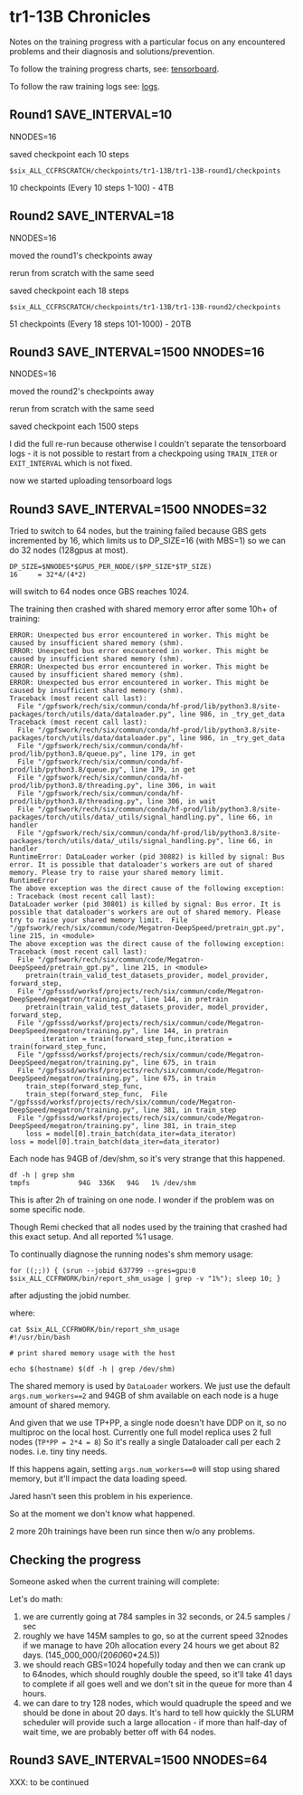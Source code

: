 # tr1-13B Chronicles

Notes on the training progress with a particular focus on any encountered problems and their diagnosis and solutions/prevention.

To follow the training progress charts, see: [tensorboard](https://huggingface.co/bigscience/tr1-13B-tensorboard/tensorboard).

To follow the raw training logs see: [logs](https://huggingface.co/bigscience/tr1-13B-logs/).


## Round1 SAVE_INTERVAL=10

NNODES=16

saved checkpoint each 10 steps

`$six_ALL_CCFRSCRATCH/checkpoints/tr1-13B/tr1-13B-round1/checkpoints`

10 checkpoints (Every 10 steps 1-100) - 4TB

## Round2 SAVE_INTERVAL=18

NNODES=16

moved the round1's checkpoints away

rerun from scratch with the same seed

saved checkpoint each 18 steps

`$six_ALL_CCFRSCRATCH/checkpoints/tr1-13B/tr1-13B-round2/checkpoints`

51 checkpoints (Every 18 steps 101-1000) - 20TB


## Round3 SAVE_INTERVAL=1500 NNODES=16

NNODES=16

moved the round2's checkpoints away

rerun from scratch with the same seed

saved checkpoint each 1500 steps

I did the full re-run because otherwise I couldn't separate the tensorboard logs - it is not possible to restart from a checkpoing using `TRAIN_ITER` or `EXIT_INTERVAL` which is not fixed.

now we started uploading tensorboard logs


## Round3 SAVE_INTERVAL=1500 NNODES=32

Tried to switch to 64 nodes, but the training failed because GBS gets incremented by 16, which limits us to DP_SIZE=16 (with MBS=1) so we can do 32 nodes (128gpus at most).

```
DP_SIZE=$NNODES*$GPUS_PER_NODE/($PP_SIZE*$TP_SIZE)
16     = 32*4/(4*2)
```

will switch to 64 nodes once GBS reaches 1024.


The training then crashed with shared memory error after some 10h+ of training:
```
ERROR: Unexpected bus error encountered in worker. This might be caused by insufficient shared memory (shm).
ERROR: Unexpected bus error encountered in worker. This might be caused by insufficient shared memory (shm).
ERROR: Unexpected bus error encountered in worker. This might be caused by insufficient shared memory (shm).
ERROR: Unexpected bus error encountered in worker. This might be caused by insufficient shared memory (shm).
Traceback (most recent call last):
  File "/gpfswork/rech/six/commun/conda/hf-prod/lib/python3.8/site-packages/torch/utils/data/dataloader.py", line 986, in _try_get_data
Traceback (most recent call last):
  File "/gpfswork/rech/six/commun/conda/hf-prod/lib/python3.8/site-packages/torch/utils/data/dataloader.py", line 986, in _try_get_data
  File "/gpfswork/rech/six/commun/conda/hf-prod/lib/python3.8/queue.py", line 179, in get
  File "/gpfswork/rech/six/commun/conda/hf-prod/lib/python3.8/queue.py", line 179, in get
  File "/gpfswork/rech/six/commun/conda/hf-prod/lib/python3.8/threading.py", line 306, in wait
  File "/gpfswork/rech/six/commun/conda/hf-prod/lib/python3.8/threading.py", line 306, in wait
  File "/gpfswork/rech/six/commun/conda/hf-prod/lib/python3.8/site-packages/torch/utils/data/_utils/signal_handling.py", line 66, in handler
  File "/gpfswork/rech/six/commun/conda/hf-prod/lib/python3.8/site-packages/torch/utils/data/_utils/signal_handling.py", line 66, in handler
RuntimeError: DataLoader worker (pid 30882) is killed by signal: Bus error. It is possible that dataloader's workers are out of shared memory. Please try to raise your shared memory limit.
RuntimeError
The above exception was the direct cause of the following exception:
: Traceback (most recent call last):
DataLoader worker (pid 30801) is killed by signal: Bus error. It is possible that dataloader's workers are out of shared memory. Please try to raise your shared memory limit.  File "/gpfswork/rech/six/commun/code/Megatron-DeepSpeed/pretrain_gpt.py", line 215, in <module>
The above exception was the direct cause of the following exception:
Traceback (most recent call last):
  File "/gpfswork/rech/six/commun/code/Megatron-DeepSpeed/pretrain_gpt.py", line 215, in <module>
    pretrain(train_valid_test_datasets_provider, model_provider, forward_step,
  File "/gpfsssd/worksf/projects/rech/six/commun/code/Megatron-DeepSpeed/megatron/training.py", line 144, in pretrain
    pretrain(train_valid_test_datasets_provider, model_provider, forward_step,
  File "/gpfsssd/worksf/projects/rech/six/commun/code/Megatron-DeepSpeed/megatron/training.py", line 144, in pretrain
        iteration = train(forward_step_func,iteration = train(forward_step_func,
  File "/gpfsssd/worksf/projects/rech/six/commun/code/Megatron-DeepSpeed/megatron/training.py", line 675, in train
  File "/gpfsssd/worksf/projects/rech/six/commun/code/Megatron-DeepSpeed/megatron/training.py", line 675, in train
    train_step(forward_step_func,
    train_step(forward_step_func,  File "/gpfsssd/worksf/projects/rech/six/commun/code/Megatron-DeepSpeed/megatron/training.py", line 381, in train_step
  File "/gpfsssd/worksf/projects/rech/six/commun/code/Megatron-DeepSpeed/megatron/training.py", line 381, in train_step
    loss = model[0].train_batch(data_iter=data_iterator)
loss = model[0].train_batch(data_iter=data_iterator)
```

Each node has 94GB of /dev/shm, so it's very strange that this happened.

```
df -h | grep shm
tmpfs            94G  336K   94G   1% /dev/shm
```
This is after 2h of training on one node. I wonder if the problem was on some specific node.

Though Remi checked that all nodes used by the training that crashed had this exact setup. And all reported %1 usage.



To continually diagnose the running nodes's shm memory usage:
```
for ((;;)) { (srun --jobid 637799 --gres=gpu:0 $six_ALL_CCFRWORK/bin/report_shm_usage | grep -v "1%"); sleep 10; }
```
after adjusting the jobid number.

where:
```
cat $six_ALL_CCFRWORK/bin/report_shm_usage
#!/usr/bin/bash

# print shared memory usage with the host

echo $(hostname) $(df -h | grep /dev/shm)
```

The shared memory is used by `DataLoader` workers. We just use the default `args.num_workers==2` and 94GB of shm available on each node is a huge amount of shared memory.

And given that we use TP+PP, a single node doesn't have DDP on it, so no multiproc on the local host. Currently one full model replica uses 2 full nodes (`TP*PP = 2*4 = 8`) So it's really a single Dataloader call per each 2 nodes. i.e. tiny tiny needs.

If this happens again, setting `args.num_workers==0` will stop using shared memory, but it'll impact the data loading speed.

Jared hasn't seen this problem in his experience.

So at the moment we don't know what happened.

2 more 20h trainings have been run since then w/o any problems.

## Checking the progress

Someone asked when the current training will complete:

Let's do math:

1. we are currently going at 784 samples in 32 seconds, or 24.5 samples / sec
2. roughly we have 145M samples to go, so at the current speed 32nodes if we manage to have 20h allocation every 24 hours we get about 82 days. (145_000_000/(20*60*60*24.5))
3. we should reach GBS=1024 hopefully today and then we can crank up to 64nodes, which should roughly double the speed, so it'll take 41 days to complete if all goes well and we don't sit in the queue for more than 4 hours.
4. we can dare to try 128 nodes, which would quadruple the speed and we should be done in about 20 days. It's hard to tell how quickly the SLURM scheduler will provide such a large allocation - if more than half-day of wait time, we are probably better off with 64 nodes.


## Round3 SAVE_INTERVAL=1500 NNODES=64

XXX: to be continued
